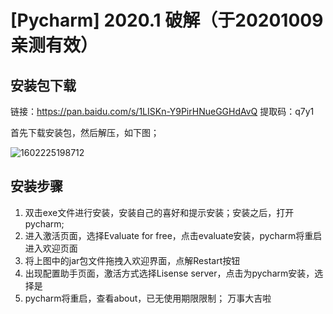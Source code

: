 # [Pycharm] 2020.1 破解（于20201009亲测有效）

## 安装包下载

链接：https://pan.baidu.com/s/1LISKn-Y9PirHNueGGHdAvQ 
提取码：q7y1 

首先下载安装包，然后解压，如下图；

![1602225198712](../../pictures/pycharm_activate_files.png)

## 安装步骤

1. 双击exe文件进行安装，安装自己的喜好和提示安装；安装之后，打开pycharm;
2. 进入激活页面，选择Evaluate for free，点击evaluate安装，pycharm将重启进入欢迎页面
3. 将上图中的jar包文件拖拽入欢迎界面，点解Restart按钮
4. 出现配置助手页面，激活方式选择Lisense server，点击为pycharm安装，选择是
5. pycharm将重启，查看about，已无使用期限限制； 万事大吉啦

